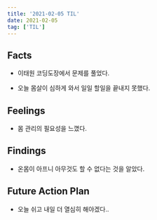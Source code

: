 ```yaml
---
title: '2021-02-05 TIL'
date: 2021-02-05
tag: ['TIL']
---
```


## Facts

- 이태원 코딩도장에서 문제를 풀었다.

- 오늘 몸살이 심하게 와서 일일 할일을 끝내지 못했다.

## Feelings

- 몸 관리의 필요성을 느꼈다.

## Findings

- 온몸이 아프니 아무것도 할 수 없다는 것을 알았다.

## Future Action Plan

- 오늘 쉬고 내일 더 열심히 해야겠다..
